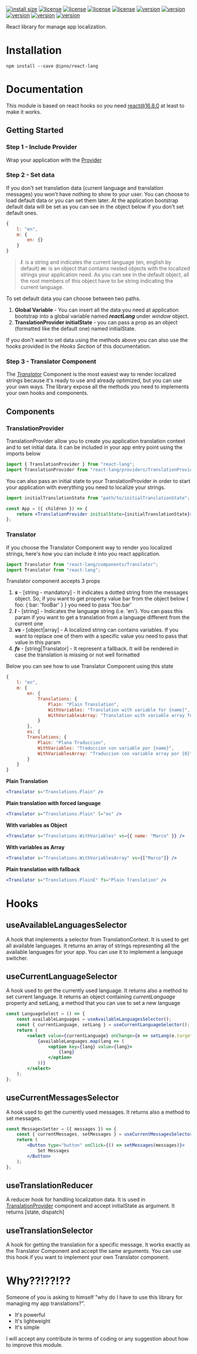 [![install size](https://badgen.net/bundlephobia/minzip/@ipno/react-lang)](https://bundlephobia.com/result?p=@ipno/react-lang)
[![license](https://badgen.net/github/license/Ipno84/react-lang)](https://github.com/Ipno84/react-lang)
[![license](https://badgen.net/github/stars/Ipno84/react-lang)](https://github.com/Ipno84/react-lang)
[![license](https://badgen.net/github/forks/Ipno84/react-lang)](https://github.com/Ipno84/react-lang)
[![license](https://badgen.net/github/issues/Ipno84/react-lang)](https://github.com/Ipno84/react-lang)
[![version](https://badgen.net/npm/v/@ipno/react-lang)](https://www.npmjs.com/package/@ipno/react-lang)
[![version](https://badgen.net/npm/dw/@ipno/react-lang)](https://www.npmjs.com/package/@ipno/react-lang)
[![version](https://badgen.net/npm/dm/@ipno/react-lang)](https://www.npmjs.com/package/@ipno/react-lang)
[![version](https://badgen.net/npm/dy/@ipno/react-lang)](https://www.npmjs.com/package/@ipno/react-lang)
[![version](https://badgen.net/npm/dt/@ipno/react-lang)](https://www.npmjs.com/package/@ipno/react-lang)

React library for manage app localization.

# Installation

    npm install --save @ipno/react-lang

# Documentation

This module is based on react hooks so you need react@16.8.0 at least to make it works.

## Getting Started

### Step 1 - Include Provider

Wrap your application with the [Provider](#translationprovider)

### Step 2 - Set data

If you don't set translation data (current language and translation messages) you won't have nothing to show to your user. You can choose to load default data or you can set them later.
At the application bootstrap default data will be set as you can see in the object below if you don't set default ones.

```js
{
    l: "en",
    m: {
        en: {}
    }
}
```

> **_l_**: is a string and indicates the current language (en, english by default)
> **_m_**: is an object that contains nested objects with the localized strings your application need. As you can see in the default object,
> all the root members of this object have to be string indicating the
> current language.

To set default data you can choose between two paths.

1. **Global Variable** - You can insert all the data you need at application bootstrap into a global variable named **_reactLang_** under _window_ object.
2. **TranslationProvider initialState** - you can pass a prop as an object (formatted like the default one) named initialState.

If you don't want to set data using the methods above you can also use the hooks provided in the _Hooks Section_ of this documentation.

### Step 3 - Translator Component

The [_Translator_](#translator) Component is the most easiest way to render localized strings because it's ready to use and already optimized, but you can use your own ways. The library expose all the methods you need to implements your own hooks and components.

## Components

### TranslationProvider

TranslationProvider allow you to create you application translation context and to set initial data. It can be included in your app entry point using the imports below

```jsx
import { TranslationProvider } from "react-lang";
import TranslationProvider from "react-lang/providers/TranslationProvider";
```

You can also pass an initial state to your TranslationProvider in order to start your application with everything you need to localize your strings.

```jsx
import initialTranslationState from "path/to/initialTranslationState";

const App = ({ children }) => {
    return <TranslationProvider initialState={initialTranslationState}>{children}</TranslationProvider>;
};
```

### Translator

If you choose the Translator Component way to render you localized strings, here's how you can include it into you react application.

```jsx
import Translator from "react-lang/components/Translator";
import Translator from "react-lang";
```

Translator component accepts 3 props

1. **_s_** - [string - mandatory] - It indicates a dotted string from the messages object. So, if you want to get property value bar from the object below
   { foo: { bar: 'fooBar' } }
   you need to pass 'foo.bar'
2. **_l_** - [string] - Indicates the language string (i.e. 'en'). You can pass this param if you want to get a translation from a language different from the current one
3. **_vs_** - [object|array] - A localized string can contains variables. If you want to replace one of them with a specific value you need to pass that value in this param
4. **_fs_** - [string|Translator] - It represent a fallback. It will be rendered in case the translation is missing or not well formatted

Below you can see how to use Translator Component using this state

```js
{
    l: "en",
    m: {
        en: {
            Translations: {
                Plain: "Plain Translation",
                WithVariables: "Translation with variable for {name}",
                WithVariablesArray: "Translation with variable array for {0}"
            }
        },
        es: {
        Translations: {
            Plain: "Plana Traduccion",
            WithVariables: "Traduccion con variable por {name}",
            WithVariablesArray: "Traduccion con variable array por {0}"
        }
    }
}
```

**Plain Translation**

```jsx
<Translator s="Translations.Plain" />
```

**Plain translation with forced language**

```jsx
<Translator s="Translations.Plain" l="es" />
```

**With variables as Object**

```jsx
<Translator s="Translations.WithVariables" vs={{ name: "Marco" }} />
```

**With variables as Array**

```jsx
<Translator s="Translations.WithVariablesArray" vs={["Marco"]} />
```

**Plain translation with fallback**

```jsx
<Translator s="Translations.PlainE" fs="Plain Translation" />
```

# Hooks

## useAvailableLanguagesSelector

A hook that implements a selector from TranslationContext. It is used to get all available languages. It returns an array of strings representing all the available languages for your app. You can use it to implement a language switcher.

## useCurrentLanguageSelector

A hook used to get the currently used language. It returns also a method to set current language. It returns an object containing _currentLanguage_ property and setLang, a method that you can use to set a new language

```jsx
const LanguageSelect = () => {
    const availableLanguages = useAvailableLanguagesSelector();
    const { currentLanguage, setLang } = useCurrentLanguageSelector();
    return (
        <select value={currentLanguage} onChange={e => setLang(e.target.value)}>
            {availableLanguages.map(lang => (
                <option key={lang} value={lang}>
                    {lang}
                </option>
            ))}
        </select>
    );
};
```

## useCurrentMessagesSelector

A hook used to get the currently used messages. It returns also a method to set messages.

```jsx
const MessagesSetter = ({ messages }) => {
    const { currentMessages, setMessages } = useCurrentMessagesSelector();
    return (
        <Button type="button" onClick={() => setMessages(messages)}>
            Set Messages
        </Button>
    );
};
```

## useTranslationReducer

A reducer hook for handling localization data. It is used in [TranslationProvider](#translationprovider) component and accept initialState as argument. It returns [state, dispatch]

## useTranslationSelector

A hook for getting the translation for a specific message. It works exactly as the Translator Component and accept the same arguments. You can use this hook if you want to implement your own Translator component.

# Why??!??!??

Someone of you is asking to himself "why do I have to use this library for managing my app translations?".

-   It's powerful
-   It's lightweight
-   It's simple

I will accept any contribute in terms of coding or any suggestion about how to improve this module.
